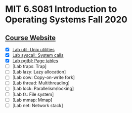 # MIT 6.S081 Introduction to Operating Systems Fall 2020

## [Course Website](https://pdos.csail.mit.edu/6.S081/2020/schedule.html)

- [x] [Lab util: Unix utilities](https://github.com/WillDwz/MIT-6.S081-labs/tree/util)
- [x] [Lab syscall: System calls](https://github.com/WillDwz/MIT-6.S081-labs/tree/syscall)
- [x] [Lab pgtbl: Page tables](https://github.com/WillDwz/MIT-6.S081-labs/tree/pgtbl)
- [ ] [Lab traps: Trap]
- [ ] [Lab lazy: Lazy allocation]
- [ ] [Lab cow: Copy-on-write fork]
- [ ] [Lab thread: Multithreading]
- [ ] [Lab lock: Parallelism/locking]
- [ ] [Lab fs: File system]
- [ ] [Lab mmap: Mmap]
- [ ] [Lab net: Network stack]
